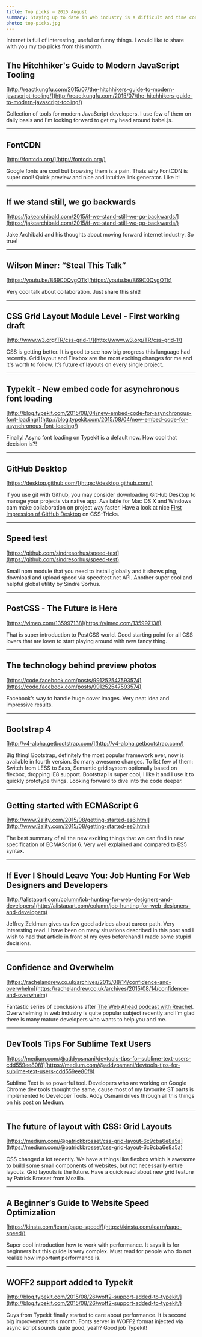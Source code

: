 ```yaml
---
title: Top picks — 2015 August
summary: Staying up to date in web industry is a difficult and time consuming task. I would like to share with you my top finds from the past month.
photo: top-picks.jpg
---
```


Internet is full of interesting, useful or funny things. I would like to share with you my top picks from this month.

## The Hitchhiker's Guide to Modern JavaScript Tooling

[http://reactkungfu.com/2015/07/the-hitchhikers-guide-to-modern-javascript-tooling/](http://reactkungfu.com/2015/07/the-hitchhikers-guide-to-modern-javascript-tooling/)

Collection of tools for modern JavaScript developers. I use few of them on daily basis and I'm looking forward to get my head around babel.js.

- - -

## FontCDN

[http://fontcdn.org/](http://fontcdn.org/)

Google fonts are cool but browsing them is a pain. Thats why FontCDN is super cool! Quick preview and nice and intuitive link generator. Like it!

- - -

## If we stand still, we go backwards

[https://jakearchibald.com/2015/if-we-stand-still-we-go-backwards/](https://jakearchibald.com/2015/if-we-stand-still-we-go-backwards/)

Jake Archibald and his thoughts about moving forward internet industry. So true!

- - -

## Wilson Miner: “Steal This Talk”

[https://youtu.be/B69C0QvgOTk](https://youtu.be/B69C0QvgOTk)

Very cool talk about collaboration. Just share this shit!

- - -

## CSS Grid Layout Module Level - First working draft

[http://www.w3.org/TR/css-grid-1/](http://www.w3.org/TR/css-grid-1/)

CSS is getting better. It is good to see how big progress this language had recently. Grid layout and Flexbox are the most exciting changes for me and it's worth to follow. It’s future of layouts on every single project.

- - -

## Typekit - New embed code for asynchronous font loading

[http://blog.typekit.com/2015/08/04/new-embed-code-for-asynchronous-font-loading/](http://blog.typekit.com/2015/08/04/new-embed-code-for-asynchronous-font-loading/)

Finally! Async font loading on Typekit is a default now. How cool that decision is?!

- - -

## GitHub Desktop

[https://desktop.github.com/](https://desktop.github.com/)

If you use git with Github, you may consider downloading GitHub Desktop to manage your projects via native app. Available for Mac OS X and Windows cam make collaboration on project way faster. Have a look at nice [First Impression of GitHub Desktop](https://css-tricks.com/first-impression-of-github-desktop/) on CSS-Tricks.

- - -

## Speed test

[https://github.com/sindresorhus/speed-test](https://github.com/sindresorhus/speed-test)

Small npm module that you need to install globally and it shows ping, download and upload speed via speedtest.net API. Another super cool and helpful global utility by Sindre Sorhus.

- - -

## PostCSS - The Future is Here

[https://vimeo.com/135997138](https://vimeo.com/135997138)

That is super introduction to PostCSS world. Good starting point for all CSS lovers that are keen to start playing around with new fancy thing.

- - -

## The technology behind preview photos

[https://code.facebook.com/posts/991252547593574](https://code.facebook.com/posts/991252547593574)

Facebook’s way to handle huge cover images. Very neat idea and impressive results.

- - -

## Bootstrap 4

[http://v4-alpha.getbootstrap.com/](http://v4-alpha.getbootstrap.com/)

Big thing! Bootstrap, definitely the most popular framework ever, now is available in fourth version. So many awesome changes. To list few of them: Switch from LESS to Sass, Semantic grid system optionally based on flexbox, dropping IE8 support. Bootstrap is super cool, I like it and I use it to quickly prototype things. Looking forward to dive into the code deeper.

- - -

## Getting started with ECMAScript 6

[http://www.2ality.com/2015/08/getting-started-es6.html](http://www.2ality.com/2015/08/getting-started-es6.html)

The best summary of all the new exciting things that we can find in new specification of ECMAScript 6. Very well explained and compared to ES5 syntax.

- - -

## If Ever I Should Leave You: Job Hunting For Web Designers and Developers

[http://alistapart.com/column/job-hunting-for-web-designers-and-developers](http://alistapart.com/column/job-hunting-for-web-designers-and-developers)

Jeffrey Zeldman gives us few good advices about career path. Very interesting read. I have been on many situations described in this post and I wish to had that article in front of my eyes beforehand I made some stupid decisions.

- - -

## Confidence and Overwhelm

[https://rachelandrew.co.uk/archives/2015/08/14/confidence-and-overwhelm](https://rachelandrew.co.uk/archives/2015/08/14/confidence-and-overwhelm)

Fantastic series of conclusions after [The Web Ahead podcast with Reachel](http://thewebahead.net/104). Overwhelming in web industry is quite popular subject recently and I’m glad there is many mature developers who wants to help you and me.

- - -

## DevTools Tips For Sublime Text Users

[https://medium.com/@addyosmani/devtools-tips-for-sublime-text-users-cdd559ee80f8](https://medium.com/@addyosmani/devtools-tips-for-sublime-text-users-cdd559ee80f8)

Sublime Text is so powerful tool. Developers who are working on Google Chrome dev tools thought the same, cause most of my favourite ST parts is implemented to Developer Tools. Addy Osmani drives through all this things on his post on Medium.

- - -

## The future of layout with CSS: Grid Layouts

[https://medium.com/@patrickbrosset/css-grid-layout-6c9cba6e8a5a](https://medium.com/@patrickbrosset/css-grid-layout-6c9cba6e8a5a)

CSS changed a lot recently. We have a things like flexbox which is awesome to build some small components of websites, but not necessarily entire layouts. Grid layouts is the future. Have a quick read about new grid feature by Patrick Brosset from Mozilla.

- - -

## A Beginner’s Guide to Website Speed Optimization

[https://kinsta.com/learn/page-speed/](https://kinsta.com/learn/page-speed/)

Super cool introduction how to work with performance. It says it is for beginners but this guide is very complex. Must read for people who do not realize how important performance is.

- - -

## WOFF2 support added to Typekit

[http://blog.typekit.com/2015/08/26/woff2-support-added-to-typekit/](http://blog.typekit.com/2015/08/26/woff2-support-added-to-typekit/)

Guys from Typekit finally started to care about performance. It is second big improvement this month. Fonts server in WOFF2 format injected via async script sounds quite good, yeah? Good job Typekit!

